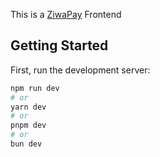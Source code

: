 This is a [ZiwaPay](https://ziwapay.com) Frontend

## Getting Started

First, run the development server:

```bash
npm run dev
# or
yarn dev
# or
pnpm dev
# or
bun dev
```
